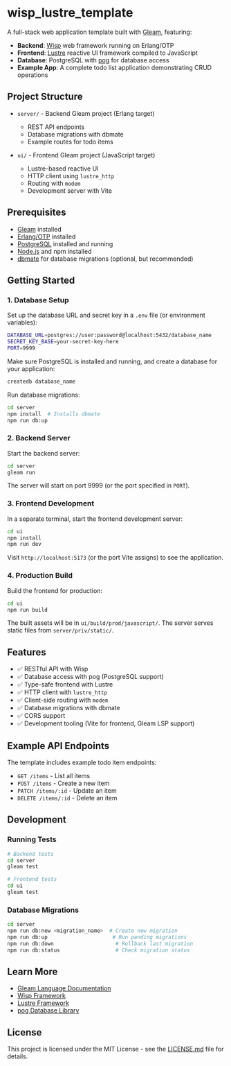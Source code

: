 wisp_lustre_template
====================

A full-stack web application template built with [Gleam](https://gleam.run/), featuring:
- **Backend**: [Wisp](https://hexdocs.pm/wisp/) web framework running on Erlang/OTP
- **Frontend**: [Lustre](https://hexdocs.pm/lustre/) reactive UI framework compiled to JavaScript
- **Database**: PostgreSQL with [pog](https://hexdocs.pm/pog/) for database access
- **Example App**: A complete todo list application demonstrating CRUD operations

## Project Structure

- `server/` - Backend Gleam project (Erlang target)
  - REST API endpoints
  - Database migrations with dbmate
  - Example routes for todo items
  
- `ui/` - Frontend Gleam project (JavaScript target)
  - Lustre-based reactive UI
  - HTTP client using `lustre_http`
  - Routing with `modem`
  - Development server with Vite

## Prerequisites

- [Gleam](https://gleam.run/getting-started/) installed
- [Erlang/OTP](https://www.erlang.org/downloads) installed
- [PostgreSQL](https://www.postgresql.org/download/) installed and running
- [Node.js](https://nodejs.org/) and npm installed
- [dbmate](https://github.com/amacneil/dbmate) for database migrations (optional, but recommended)

## Getting Started

### 1. Database Setup

Set up the database URL and secret key in a `.env` file (or environment variables):

```bash
DATABASE_URL=postgres://user:password@localhost:5432/database_name
SECRET_KEY_BASE=your-secret-key-here
PORT=9999
```

Make sure PostgreSQL is installed and running, and create a database for your application:
```bash
createdb database_name
```

Run database migrations:

```bash
cd server
npm install  # Installs dbmate
npm run db:up
```

### 2. Backend Server

Start the backend server:

```bash
cd server
gleam run
```

The server will start on port 9999 (or the port specified in `PORT`).

### 3. Frontend Development

In a separate terminal, start the frontend development server:

```bash
cd ui
npm install
npm run dev
```

Visit `http://localhost:5173` (or the port Vite assigns) to see the application.

### 4. Production Build

Build the frontend for production:

```bash
cd ui
npm run build
```

The built assets will be in `ui/build/prod/javascript/`. The server serves static files from `server/priv/static/`.

## Features

- ✅ RESTful API with Wisp
- ✅ Database access with pog (PostgreSQL support)
- ✅ Type-safe frontend with Lustre
- ✅ HTTP client with `lustre_http`
- ✅ Client-side routing with `modem`
- ✅ Database migrations with dbmate
- ✅ CORS support
- ✅ Development tooling (Vite for frontend, Gleam LSP support)

## Example API Endpoints

The template includes example todo item endpoints:

- `GET /items` - List all items
- `POST /items` - Create a new item
- `PATCH /items/:id` - Update an item
- `DELETE /items/:id` - Delete an item

## Development

### Running Tests

```bash
# Backend tests
cd server
gleam test

# Frontend tests  
cd ui
gleam test
```

### Database Migrations

```bash
cd server
npm run db:new <migration_name>  # Create new migration
npm run db:up                     # Run pending migrations
npm run db:down                    # Rollback last migration
npm run db:status                  # Check migration status
```

## Learn More

- [Gleam Language Documentation](https://gleam.run/documentation/)
- [Wisp Framework](https://hexdocs.pm/wisp/)
- [Lustre Framework](https://hexdocs.pm/lustre/)
- [pog Database Library](https://hexdocs.pm/pog/)

## License

This project is licensed under the MIT License - see the [LICENSE.md](LICENSE.md) file for details.
